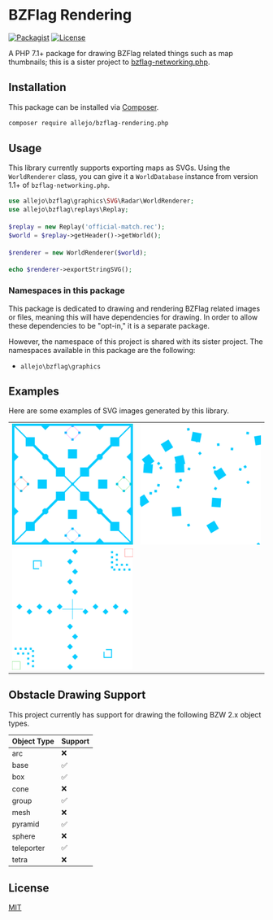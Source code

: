 # BZFlag Rendering

[![Packagist](https://img.shields.io/packagist/v/allejo/bzflag-rendering.php.svg)](https://packagist.org/packages/allejo/bzflag-rendering.php)
[![License](https://img.shields.io/github/license/allejo/bzflag-rendering.php.svg)](LICENSE.md)

A PHP 7.1+ package for drawing BZFlag related things such as map thumbnails; this is a sister project to [bzflag-networking.php](https://github.com/allejo/bzflag-networking.php).

## Installation

This package can be installed via [Composer](https://getcomposer.org).

```bash
composer require allejo/bzflag-rendering.php
```

## Usage

This library currently supports exporting maps as SVGs. Using the `WorldRenderer` class, you can give it a `WorldDatabase` instance from version 1.1+ of `bzflag-networking.php`.

```php
use allejo\bzflag\graphics\SVG\Radar\WorldRenderer;
use allejo\bzflag\replays\Replay;

$replay = new Replay('official-match.rec');
$world = $replay->getHeader()->getWorld();

$renderer = new WorldRenderer($world);

echo $renderer->exportStringSVG();
```

### Namespaces in this package

This package is dedicated to drawing and rendering BZFlag related images or files, meaning this will have dependencies for drawing. In order to allow these dependencies to be "opt-in," it is a separate package.

However, the namespace of this project is shared with its sister project. The namespaces available in this package are the following:

- `allejo\bzflag\graphics`

## Examples

Here are some examples of SVG images generated by this library.

<table>
    <tr>
        <td>
            <img
                src="./examples/hix.svg"
                alt="Radar thumbnail of HiX"
            />
        </td>
        <td>
            <img
                src="./examples/random_map.svg"
                alt="Radar thumbnail of a random map"
            />
        </td>
    </tr>
    <tr>
        <td>
            <img
                src="./examples/pillbox.svg"
                alt="Radar thumbnail of Pillbox"
            />
        </td>
    </tr>
</table>

## Obstacle Drawing Support

This project currently has support for drawing the following BZW 2.x object types.

| Object Type | Support            |
|:------------|:-------------------|
| arc         | :x:                |
| base        | :white_check_mark: |
| box         | :white_check_mark: |
| cone        | :x:                |
| group       | :white_check_mark: |
| mesh        | :x:                |
| pyramid     | :white_check_mark: |
| sphere      | :x:                |
| teleporter  | :white_check_mark: |
| tetra       | :x:                |

## License

[MIT](./LICENSE.md)
